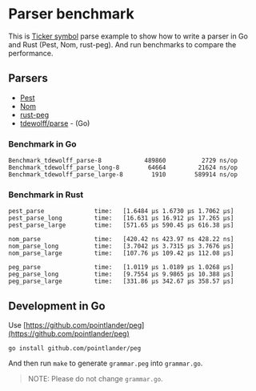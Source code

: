 # Parser benchmark

This is [Ticker symbol](https://en.wikipedia.org/wiki/Ticker_symbol) parse example to show how to write a parser in Go and Rust (Pest, Nom, rust-peg).
And run benchmarks to compare the performance.

## Parsers

- [Pest](https://pest.rs)
- [Nom](https://github.com/rust-bakery/nom)
- [rust-peg](https://github.com/kevinmehall/rust-peg)
- [tdewolff/parse](github.com/tdewolff/parse) - (Go)

### Benchmark in Go

```
Benchmark_tdewolff_parse-8         	  489860	      2729 ns/op
Benchmark_tdewolff_parse_long-8    	   64664	     21624 ns/op
Benchmark_tdewolff_parse_large-8   	    1910	    589914 ns/op
```

### Benchmark in Rust

```
pest_parse              time:   [1.6484 µs 1.6730 µs 1.7062 µs]
pest_parse_long         time:   [16.631 µs 16.912 µs 17.265 µs]
pest_parse_large        time:   [571.65 µs 590.45 µs 616.38 µs]

nom_parse               time:   [420.42 ns 423.97 ns 428.22 ns]
nom_parse_long          time:   [3.7042 µs 3.7315 µs 3.7676 µs]
nom_parse_large         time:   [107.76 µs 109.42 µs 112.08 µs]

peg_parse               time:   [1.0119 µs 1.0189 µs 1.0268 µs]
peg_parse_long          time:   [9.7554 µs 9.9865 µs 10.388 µs]
peg_parse_large         time:   [331.86 µs 342.67 µs 358.57 µs]
```

## Development in Go

Use [https://github.com/pointlander/peg](https://github.com/pointlander/peg)

```
go install github.com/pointlander/peg
```

And then run `make` to generate `grammar.peg` into `grammar.go`.

> NOTE: Please do not change `grammar.go`.
